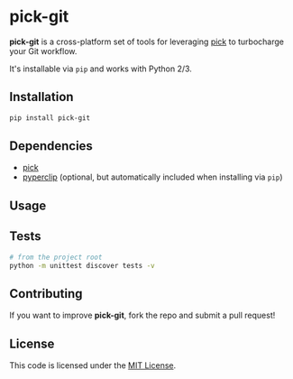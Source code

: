 # pick-git

__pick-git__ is a cross-platform set of tools for leveraging [pick](https://github.com/calleerlandsson/pick) to turbocharge your Git workflow.

It's installable via `pip` and works with Python 2/3.


## Installation
~~~sh
pip install pick-git
~~~


## Dependencies
- [pick](https://github.com/calleerlandsson/pick)
- [pyperclip](https://github.com/asweigart/pyperclip) (optional, but automatically included when installing via `pip`)


## Usage


## Tests
~~~sh
# from the project root
python -m unittest discover tests -v
~~~


## Contributing
If you want to improve __pick-git__, fork the repo and submit a pull request!

## License
This code is licensed under the [MIT License](https://opensource.org/licenses/MIT).
